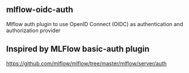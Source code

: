 ## mlflow-oidc-auth
Mlflow auth plugin to use OpenID Connect (OIDC) as authentication and authorization provider

## Inspired by MLFlow basic-auth plugin
https://github.com/mlflow/mlflow/tree/master/mlflow/server/auth
